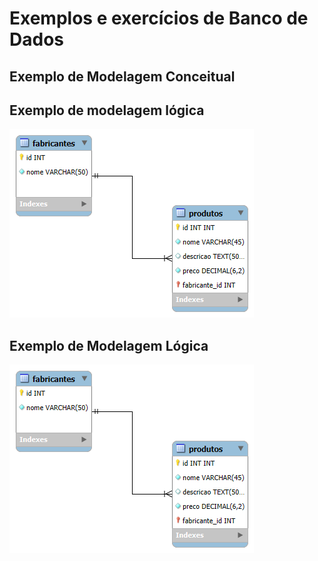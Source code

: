 # Exemplos e exercícios de Banco de Dados

## Exemplo de Modelagem Conceitual



## Exemplo de modelagem lógica

![Entidades, atribuos e relacionamento](modelagem-conceitual/modelo-conceitual.png)

## Exemplo de Modelagem Lógica
![Tabelas, colunas e relacionamento](modelagem-logica/modelagem-logica.png)
